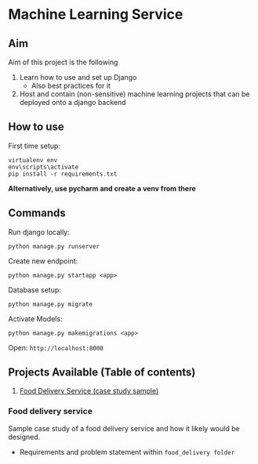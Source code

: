 # Machine Learning Service

## Aim
Aim of this project is the following
1. Learn how to use and set up Django
    - Also best practices for it
2. Host and contain (non-sensitive) machine learning projects that can be deployed onto a django backend

## How to use
First time setup:
```batch
virtualenv env
env\scripts\activate
pip install -r requirements.txt
```
**Alternatively, use pycharm and create a venv from there**

## Commands
Run django locally:
```batch
python manage.py runserver
```

Create new endpoint:
```batch
python manage.py startapp <app>
```

Database setup:
```batch
python manage.py migrate
```

Activate Models:
```batch
python manage.py makemigrations <app>
```



Open: `http://localhost:8000`


## Projects Available (Table of contents)
1. [Food Delivery Service (case study sample)](#food-delivery-service)

### Food delivery service 
Sample case study of a food delivery service and how it likely would be designed.
- Requirements and problem statement within `food_delivery folder`